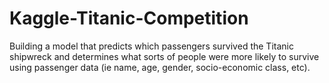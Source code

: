 # Kaggle-Titanic-Competition
Building a model that predicts which passengers survived the Titanic shipwreck and determines what sorts of people were more likely to survive using passenger data (ie name, age, gender, socio-economic class, etc).
